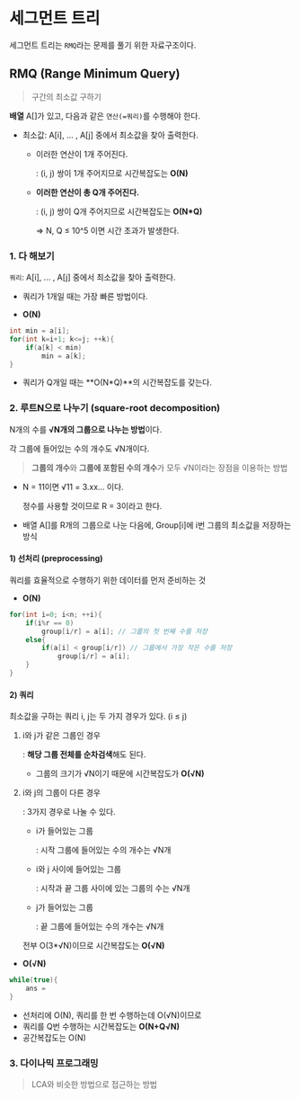 # 세그먼트 트리

세그먼트 트리는 `RMQ`라는 문제를 풀기 위한 자료구조이다.



## RMQ (Range Minimum Query)

> 구간의 최소값 구하기

**배열** A[]가 있고, 다음과 같은 `연산(=쿼리)`를 수행해야 한다.

- 최소값: A[i], ... , A[j] 중에서 최소값을 찾아 출력한다.

  - 이러한 연산이 1개 주어진다.

    : (i, j) 쌍이 1개 주어지므로 시간복잡도는 **O(N)**

  - **이러한 연산이 총 Q개 주어진다.**

    : (i, j) 쌍이 Q개 주어지므로 시간복잡도는 **O(N*Q)**

    => N, Q ≤ 10^5 이면 시간 초과가 발생한다.

### 1. 다 해보기

`쿼리`: A[i], ... , A[j] 중에서 최소값을 찾아 출력한다. 

- 쿼리가 1개일 때는 가장 빠른 방법이다.

- **O(N)**

``` java
int min = a[i];
for(int k=i+1; k<=j; ++k){
    if(a[k] < min)
        min = a[k];
}
```

- 쿼리가 Q개일 때는 **O(N*Q)**의 시간복잡도를 갖는다.



### 2. 루트N으로 나누기 (square-root decomposition)

N개의 수를 **√N개의 그룹으로 나누는 방법**이다.

각 그룹에 들어있는 수의 개수도 √N개이다.

> **그룹의 개수**와 **그룹에 포함된 수의 개수**가 모두 √N이라는 장점을 이용하는 방법

- N = 11이면 √11 = 3.xx... 이다.

  정수를 사용할 것이므로 R = 3이라고 한다.

- 배열 A[]를 R개의 그룹으로 나눈 다음에, Group[i]에 i번 그룹의 최소값을 저장하는 방식

#### 1) 선처리 (preprocessing)

쿼리를 효율적으로 수행하기 위한 데이터를 먼저 준비하는 것

- **O(N)**

``` java
for(int i=0; i<n; ++i){
    if(i%r == 0)
        group[i/r] = a[i]; // 그룹의 첫 번째 수를 저장
    else{
    	if(a[i] < group[i/r]) // 그룹에서 가장 작은 수를 저장
            group[i/r] = a[i];
    }
}
```

#### 2) 쿼리

최소값을 구하는 쿼리 i, j는 두 가지 경우가 있다. (i ≤ j)

1. i와 j가 같은 그룹인 경우

   : **해당 그룹 전체를 순차검색**해도 된다. 

   - 그룹의 크기가 √N이기 때문에 시간복잡도가 **O(√N)**

2. i와 j의 그룹이 다른 경우

   : 3가지 경우로 나눌 수 있다.

   - i가 들어있는 그룹

     : 시작 그룹에 들어있는 수의 개수는 √N개

   - i와 j 사이에 들어있는 그룹

     : 시작과 끝 그룹 사이에 있는 그룹의 수는 √N개

   - j가 들어있는 그룹

     : 끝 그룹에 들어있는 수의 개수는 √N개

   전부 O(3*√N)이므로 시간복잡도는 **O(√N)**


- **O(√N)**

``` java
while(true){
    ans = 
}
```

- 선처리에 O(N), 쿼리를 한 번 수행하는데 O(√N)이므로
- 쿼리를 Q번 수행하는 시간복잡도는 **O(N+Q√N)**
- 공간복잡도는 O(N)



### 3. 다이나믹 프로그래밍

> LCA와 비슷한 방법으로 접근하는 방법

